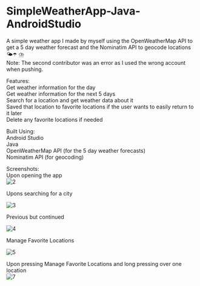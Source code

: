 # SimpleWeatherApp-Java-AndroidStudio  
A simple weather app I made by myself using the OpenWeatherMap API to get a 5 day weather forecast and the Nominatim API to geocode locations 🌤️☂️ ⛈️    
Note: The second contributor was an error as I used the wrong account when pushing.    

Features:  
Get weather information for the day  
Get weather information for the next 5 days  
Search for a location and get weather data about it  
Saved that location to favorite locations if the user wants to easily return to it later   
Delete any favorite locations if needed  

Built Using:  
Android Studio  
Java  
OpenWeatherMap API (for the 5 day weather forecasts)  
Nominatim API (for geocoding)  

Screenshots:  
Upon opening the app  
![2](https://user-images.githubusercontent.com/124078120/233033908-d2e1859b-e643-4c2e-8703-5071941ac1cb.PNG)  

Upons searching for a city  

![3](https://user-images.githubusercontent.com/124078120/233034190-ea83303e-060e-4ca5-962e-caa8ced3dd43.PNG)  

Previous but continued  

![4](https://user-images.githubusercontent.com/124078120/233034398-7c34ec4a-7a81-43ba-b9aa-71fb91a743ca.PNG)  

Manage Favorite Locations  
 
![5](https://user-images.githubusercontent.com/124078120/233034494-b5d925ca-f491-40b8-b4aa-9ae04c0e1020.PNG)  

Upon pressing Manage Favorite Locations and long pressing over one location  
![7](https://user-images.githubusercontent.com/124078120/233034658-26355f22-735a-4640-9a4d-5151d811c7c3.PNG)  
